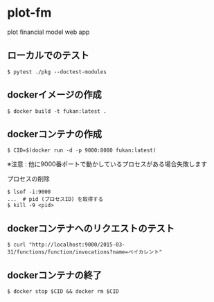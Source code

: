 # plot-fm
plot financial model web app

## ローカルでのテスト

```shell
$ pytest ./pkg --doctest-modules
```

## dockerイメージの作成

```shell
$ docker build -t fukan:latest .
```

## dockerコンテナの作成

```shell
$ CID=$(docker run -d -p 9000:8080 fukan:latest)
```

※注意 : 他に9000番ポートで動かしているプロセスがある場合失敗します

プロセスの削除

```shell
$ lsof -i:9000
...  # pid (プロセスID) を取得する
$ kill -9 <pid>
```

## dockerコンテナへのリクエストのテスト

```shell
$ curl "http://localhost:9000/2015-03-31/functions/function/invocations?name=ベイカレント"
```

## dockerコンテナの終了

```shell
$ docker stop $CID && docker rm $CID
```
